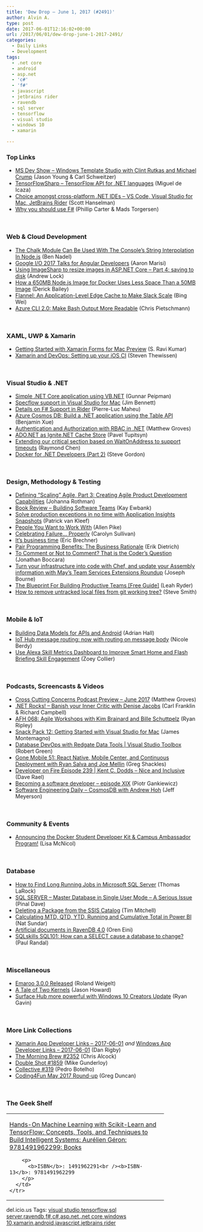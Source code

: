 ```yaml
---
title: 'Dew Drop – June 1, 2017 (#2491)'
author: Alvin A.
type: post
date: 2017-06-01T12:16:02+00:00
url: /2017/06/01/dew-drop-june-1-2017-2491/
categories:
  - Daily Links
  - Development
tags:
  - .net core
  - android
  - asp.net
  - 'c#'
  - 'f#'
  - javascript
  - jetbrains rider
  - ravendb
  - sql server
  - tensorflow
  - visual studio
  - windows 10
  - xamarin

---
```

### <a name="top"></a>Top Links

  * <a href="http://msdevshow.com/2017/05/windows-template-studio-with-clint-rutkas-and-michael-crump/" target="_blank">MS Dev Show &#8211; Windows Template Studio with Clint Rutkas and Michael Crump</a> (Jason Young & Carl Schweitzer)
  * <a href="https://github.com/migueldeicaza/tensorflowsharp" target="_blank">TensorFlowSharp &#8211; TensorFlow API for .NET languages</a> (Miguel de Icaza)
  * <a href="http://feeds.hanselman.com/~/341423038/0/scotthanselman~Choice-amongst-crossplatform-NET-IDEs-VS-Code-Visual-Studio-for-Mac-JetBrains-Rider.aspx" target="_blank">Choice amongst cross-platform .NET IDEs &#8211; VS Code, Visual Studio for Mac, JetBrains Rider</a> (Scott Hanselman)
  * <a href="https://blogs.msdn.microsoft.com/dotnet/2017/05/31/why-you-should-use-f/" target="_blank">Why you should use F#</a> (Phillip Carter & Mads Torgersen)

&nbsp;

### <a name="web"></a>Web & Cloud Development

  * <a href="https://www.bennadel.com/blog/3281-the-chalk-module-can-be-used-with-the-console-s-string-interpolation-in-node-js.htm" target="_blank">The Chalk Module Can Be Used With The Console&#8217;s String Interpolation In Node.js</a> (Ben Nadel)
  * <a href="http://angularfirst.com/google-io-2017-talks-for-angular-developers/" target="_blank">Google I/O 2017 Talks for Angular Developers</a> (Aaron Marisi)
  * <a href="https://andrewlock.net/using-imagesharp-to-resize-images-in-asp-net-core-part-4-saving-to-disk/" target="_blank">Using ImageSharp to resize images in ASP.NET Core &#8211; Part 4: saving to disk</a> (Andrew Lock)
  * <a href="https://derickbailey.com/2017/05/31/how-a-650mb-node-js-image-for-docker-uses-less-space-than-a-50mb-image/" target="_blank">How a 650MB Node.js Image for Docker Uses Less Space Than a 50MB Image</a> (Derick Bailey)
  * <a href="https://slack.engineering/flannel-an-application-level-edge-cache-to-make-slack-scale-b8a6400e2f6b?source=rss----58820b6d8904---4" target="_blank">Flannel: An Application-Level Edge Cache to Make Slack Scale</a> (Bing Wei)
  * <a href="https://buildazure.com/2017/06/01/azure-cli-2-0-make-bash-output-more-readable/" target="_blank">Azure CLI 2.0: Make Bash Output More Readable</a> (Chris Pietschmann)

&nbsp;

### <a name="silverlight"></a>XAML, UWP & Xamarin

  * <a href="http://err2solution.com/2017/05/getting-started-with-xamarin-forms-for-mac-preview/" target="_blank">Getting Started with Xamarin Forms for Mac Preview</a> (S. Ravi Kumar)
  * <a href="https://www.thewissen.io/xamarin-devops-ios-ci/" target="_blank">Xamarin and DevOps: Setting up your iOS CI</a> (Steven Thewissen)

&nbsp;

### <a name="dotnet"></a>Visual Studio & .NET

  * <a href="http://feedproxy.google.com/~r/gunnarpeipman/~3/wwG07qWUCGw/" target="_blank">Simple .NET Core application using VB.NET</a> (Gunnar Peipman)
  * <a href="https://www.jimbobbennett.io/specflow-support-in-visual-studio-for-mac/" target="_blank">Specflow support in Visual Studio for Mac</a> (Jim Bennett)
  * <a href="http://www.infoq.com/news/2017/05/jetbrains-rider-fsharp?utm_campaign=infoq_content&utm_source=infoq&utm_medium=feed&utm_term=global" target="_blank">Details on F# Support in Rider</a> (Pierre-Luc Maheu)
  * <a href="https://blogs.msdn.microsoft.com/zxue/2017/06/01/azure-cosmos-db-build-a-net-application-using-the-table-api/" target="_blank">Azure Cosmos DB: Build a .NET application using the Table API</a> (Benjamin Xue)
  * <a href="https://blog.couchbase.com/authentication-authorization-rbac-net/" target="_blank">Authentication and Authorization with RBAC in .NET</a> (Matthew Groves)
  * <a href="https://dzone.com/articles/adonet-as-ignitenet-cache-store?utm_medium=feed&utm_source=feedpress.me&utm_campaign=Feed%3A+dzone%2Fdatabase" target="_blank">ADO.NET as Ignite.NET Cache Store</a> (Pavel Tupitsyn)
  * <a href="https://blogs.msdn.microsoft.com/oldnewthing/20170531-00/?p=96255" target="_blank">Extending our critical section based on WaitOnAddress to support timeouts</a> (Raymond Chen)
  * <a href="https://www.stevejgordon.co.uk/docker-for-dotnet-developers-part-2" target="_blank">Docker for .NET Developers (Part 2)</a> (Steve Gordon)

&nbsp;

### <a name="design"></a>Design, Methodology & Testing

  * <a href="http://www.jrothman.com/mpd/agile/2017/05/defining-scaling-agile-part-3-creating-agile-product-development-capabilities/" target="_blank">Defining “Scaling” Agile, Part 3: Creating Agile Product Development Capabilities</a> (Johanna Rothman)
  * <a href="http://www.i-programmer.info/bookreviews/4-methodology/10816-building-software-teams.html" target="_blank">Book Review &#8211; Building Software Teams</a> (Kay Ewbank)
  * <a href="https://www.patrickvankleef.com/2017/05/31/solve-production-exceptions-in-no-time-with-application-insights-snapshots/" target="_blank">Solve production exceptions in no time with Application Insights Snapshots</a> (Patrick van Kleef)
  * <a href="http://www.allenpike.com/2017/the-hire-list" target="_blank">People You Want to Work With</a> (Allen Pike)
  * <a href="https://www.cycligent.com/blog/celebrating-failure-properly/" target="_blank">Celebrating Failure… Properly</a> (Carolyn Sullivan)
  * <a href="https://blogs.msdn.microsoft.com/eric_brechner/2017/06/01/its-business-time/" target="_blank">It’s business time</a> (Eric Brechner)
  * <a href="https://stackify.com/pair-programming-benefits/" target="_blank">Pair Programming Benefits: The Business Rationale</a> (Erik Dietrich)
  * <a href="https://simpleprogrammer.com/2017/05/31/commenting-coders/" target="_blank">To Comment or Not to Comment? That is the Coder’s Question</a> (Jonathan Boccara)
  * <a href="https://blogs.msdn.microsoft.com/visualstudioalm/2017/05/31/turn-your-infrastructure-into-code-with-chef-and-update-your-assembly-information-with-mays-team-services-extensions-roundup/" target="_blank">Turn your infrastructure into code with Chef, and update your Assembly information with May’s Team Services Extensions Roundup</a> (Joseph Bourne)
  * <a href="http://blog.trello.com/productive-team-blueprint-free-guide" target="_blank">The Blueprint For Building Productive Teams [Free Guide]</a> (Leah Ryder)
  * <a href="http://ardalis.com/how-to-remove-untracked-local-files-from-git-working-tree" target="_blank">How to remove untracked local files from git working tree?</a> (Steve Smith)

&nbsp;

### <a name="mobile"></a>Mobile & IoT

  * <a href="https://shellmonger.com/2017/05/31/building-data-models-for-apis-and-android/" target="_blank">Building Data Models for APIs and Android</a> (Adrian Hall)
  * <a href="https://azure.microsoft.com/blog/iot-hub-message-routing-now-with-routing-on-message-body/" target="_blank">IoT Hub message routing: now with routing on message body</a> (Nicole Berdy)
  * <a href="https://developer.amazon.com/blogs/alexa/post/ffb4d633-d789-47d3-8fe5-106a8daef759/use-alexa-skill-metrics-dashboard-to-improve-smart-home-and-flash-briefing-skill-engagement" target="_blank">Use Alexa Skill Metrics Dashboard to Improve Smart Home and Flash Briefing Skill Engagement</a> (Zoey Collier)

&nbsp;

### <a name="podcasts"></a>Podcasts, Screencasts & Videos

  * <a href="http://feedproxy.google.com/~r/CrossCuttingConcerns/~3/2Ouhttan87c/Podcast-Preview-June-2017" target="_blank">Cross Cutting Concerns Podcast Preview &#8211; June 2017</a> (Matthew Groves)
  * <a href="http://www.dotnetrocks.com/default.aspx?ShowNum=1446" target="_blank">.NET Rocks! &#8211; Banish your Inner Critic with Denise Jacobs</a> (Carl Franklin & Richard Campbell)
  * <a href="http://ryanripley.com/afh-068-agile-workshops-with-kim-brainard-and-bille-schuttpelz/" target="_blank">AFH 068: Agile Workshops with Kim Brainard and Bille Schuttpelz</a> (Ryan Ripley)
  * <a href="https://channel9.msdn.com/Shows/XamarinShow/Snack-Pack-12-Getting-Started-with-Visual-Studio-for-Mac?WT.mc_id=DX_MVP4025064" target="_blank">Snack Pack 12: Getting Started with Visual Studio for Mac</a> (James Montemagno)
  * <a href="https://channel9.msdn.com/Shows/Visual-Studio-Toolbox/Database-DevOps-with-Redgate-Data-Tools?WT.mc_id=DX_MVP4025064" target="_blank">Database DevOps with Redgate Data Tools | Visual Studio Toolbox</a> (Robert Green)
  * <a href="http://tracking.feedpress.it/link/8084/5941805" target="_blank">Gone Mobile 51: React Native, Mobile Center, and Continuous Deployment with Ryan Salva and Joe Mellin</a> (Greg Shackles)
  * <a href="http://developeronfire.com/podcast/episode-239-kent-c-dodds-nice-and-inclusive" target="_blank">Developer on Fire Episode 239 | Kent C. Dodds &#8211; Nice and Inclusive</a> (Dave Rael)
  * <a href="http://piotrgankiewicz.com/2017/06/01/becoming-a-software-developer-episode-xix/" target="_blank">Becoming a software developer – episode XIX</a> (Piotr Gankiewicz)
  * <a href="http://softwareengineeringdaily.com/2017/06/01/cosmosdb-with-andrew-hoh/" target="_blank">Software Engineering Daily &#8211; CosmosDB with Andrew Hoh</a> (Jeff Meyerson)

&nbsp;

### <a name="events"></a>Community & Events

  * <a href="https://blog.docker.com/2017/05/announcing-docker-student-developer-kit-campus-ambassador-program/" target="_blank">Announcing the Docker Student Developer Kit & Campus Ambassador Program!</a> (Lisa McNicol)

&nbsp;

### <a name="sql"></a>Database

  * <a href="http://feedproxy.google.com/~r/MSSQLTips-LatestSqlServerTips/~3/YRi5pe7JaUM/tip.asp" target="_blank">How to Find Long Running Jobs in Microsoft SQL Server</a> (Thomas LaRock)
  * <a href="https://blog.sqlauthority.com/2017/06/01/sql-server-master-database-single-user-mode-serious-issue/" target="_blank">SQL SERVER – Master Database in Single User Mode – A Serious Issue</a> (Pinal Dave)
  * <a href="https://www.timmitchell.net/post/2017/05/31/deleting-a-package-from-the-ssis-catalog/" target="_blank">Deleting a Package from the SSIS Catalog</a> (Tim Mitchell)
  * <a href="http://feedproxy.google.com/~r/MSSQLTips-LatestSqlServerTips/~3/vi3m4nc-AUQ/tip.asp" target="_blank">Calculating MTD, QTD, YTD, Running and Cumulative Total in Power BI</a> (Nat Sundar)
  * <a href="http://feedproxy.google.com/~r/AyendeRahien/~3/06qrF94ZeFY/artificial-documents-in-ravendb-4-0" target="_blank">Artificial documents in RavenDB 4.0</a> (Oren Eini)
  * <a href="http://feedproxy.google.com/~r/PaulSRandal/~3/tXABO9PXW8w/" target="_blank">SQLskills SQL101: How can a SELECT cause a database to change?</a> (Paul Randal)

&nbsp;

### <a name="misc"></a>Miscellaneous

  * <a href="http://weblogs.asp.net:80/rweigelt/emaroo-3-0-0-released?WT.mc_id=DX_MVP4025064" target="_blank">Emaroo 3.0.0 Released</a> (Roland Weigelt)
  * <a href="http://blogs.windows.com/windowsexperience/2017/05/31/tale-two-kernels/?WT.mc_id=DX_MVP4025064" target="_blank">A Tale of Two Kernels</a> (Jason Howard)
  * <a href="http://blogs.windows.com/devices/2017/05/31/surface-hub-powerful-windows-10-creators-update/?WT.mc_id=DX_MVP4025064" target="_blank">Surface Hub more powerful with Windows 10 Creators Update</a> (Ryan Gavin)

&nbsp;

### <a name="links"></a>More Link Collections

  * <a href="http://allaboutxamarin.com/2017/06/xamarin-app-developer-links-2017-06-01/" target="_blank">Xamarin App Developer Links &#8211; 2017-06-01</a> _and_ <a href="http://windowsappdev.com/2017/06/windows-app-developer-links-2017-06-01/" target="_blank">Windows App Developer Links &#8211; 2017-06-01</a> (Dan Rigby)
  * <a href="http://feedproxy.google.com/~r/ReflectivePerspective/~3/9MYVKNTdQp8/" target="_blank">The Morning Brew #2352</a> (Chris Alcock)
  * <a href="http://afreshcup.com/home/2017/6/1/double-shot-1859.html" target="_blank">Double Shot #1859</a> (Mike Gunderloy)
  * <a href="http://feedproxy.google.com/~r/tympanus/~3/ihOXUlHgVEs/" target="_blank">Collective #319</a> (Pedro Botelho)
  * <a href="https://channel9.msdn.com/coding4fun/blog/Coding4Fun-May-2017-Round-up?WT.mc_id=DX_MVP4025064" target="_blank">Coding4Fun May 2017 Round-up</a> (Greg Duncan)

&nbsp;

### <a name="shelf"></a>The Geek Shelf

<div id="scid:7dc1bd33-94bd-46fd-a20b-0131235bcd47:8d4eeffd-503b-4b34-8e21-057990c3c819" class="wlWriterEditableSmartContent" style="float: none; padding-bottom: 0px; padding-top: 0px; padding-left: 0px; margin: 0px; display: inline; padding-right: 0px">
  <table cellspacing="0" cellpadding="2" width="400" border="0" unselectable="on">
    <tr>
      <td valign="top" width="400">
        <p>
          <a title="Hands-On Machine Learning with Scikit-Learn and TensorFlow: Concepts, Tools, and Techniques to Build Intelligent Systems: Aurélien Géron: 9781491962299: Books" href="http://www.amazon.com/exec/obidos/ASIN/1491962291/amavin-20">Hands-On Machine Learning with Scikit-Learn and TensorFlow: Concepts, Tools, and Techniques to Build Intelligent Systems: Aurélien Géron: 9781491962299: Books</a>
        </p>
        
        <p>
          <b>ISBN</b>: 1491962291<br /><b>ISBN-13</b>: 9781491962299
        </p>
      </td>
    </tr>
  </table>
</div>

<div id="scid:77ECF5F8-D252-44F5-B4EB-D463C5396A79:3a77ca91-3576-4b81-856b-bfa5ce57c762" class="wlWriterEditableSmartContent" style="float: none; padding-bottom: 0px; padding-top: 0px; padding-left: 0px; margin: 0px; display: inline; padding-right: 0px">
  del.icio.us Tags: <a href="http://del.icio.us/popular/visual+studio" rel="tag">visual studio</a>,<a href="http://del.icio.us/popular/tensorflow" rel="tag">tensorflow</a>,<a href="http://del.icio.us/popular/sql+server" rel="tag">sql server</a>,<a href="http://del.icio.us/popular/ravendb" rel="tag">ravendb</a>,<a href="http://del.icio.us/popular/f%23" rel="tag">f#</a>,<a href="http://del.icio.us/popular/c%23" rel="tag">c#</a>,<a href="http://del.icio.us/popular/asp.net" rel="tag">asp.net</a>,<a href="http://del.icio.us/popular/.net+core" rel="tag">.net core</a>,<a href="http://del.icio.us/popular/windows+10" rel="tag">windows 10</a>,<a href="http://del.icio.us/popular/xamarin" rel="tag">xamarin</a>,<a href="http://del.icio.us/popular/android" rel="tag">android</a>,<a href="http://del.icio.us/popular/javascript" rel="tag">javascript</a>,<a href="http://del.icio.us/popular/jetbrains+rider" rel="tag">jetbrains rider</a>
</div>